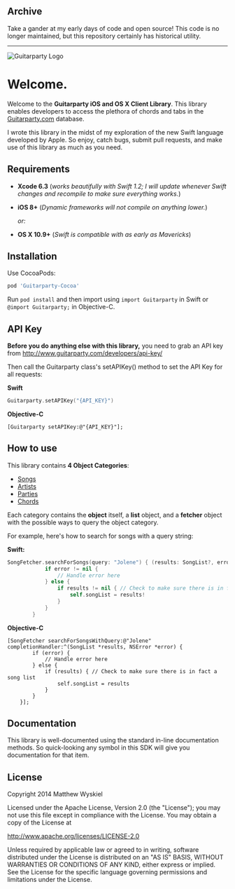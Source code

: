 ## Archive
Take a gander at my early days of code and open source! This code is no longer maintained, but this repository certainly has historical utility.

---

![Guitarparty Logo](http://guitarparty-static-media.s3.amazonaws.com/images/v3/body/logo.6329ffbed64d.png)

# Welcome.
Welcome to the **Guitarparty iOS and OS X Client Library**. This library enables developers to access the plethora of chords and tabs in the [Guitarparty.com](http://www.guitarparty.com) database.

I wrote this library in the midst of my exploration of the new Swift language developed by Apple. So enjoy, catch bugs, submit pull requests, and make use of this library as much as you need.

## Requirements
- **Xcode 6.3** (*works beautifully with Swift 1.2; I will update whenever Swift changes and recompile to make sure everything works.*)


- **iOS 8+** (*Dynamic frameworks will not compile on anything lower.*)

	*or:*
- **OS X 10.9+** (*Swift is compatible with as early as Mavericks*)

## Installation
Use CocoaPods:
```ruby
pod 'Guitarparty-Cocoa'
```

Run `pod install` and then import using `import Guitarparty` in Swift or `@import Guitarparty;` in Objective-C.

## API Key
**Before you do anything else with this library,** you need to grab an API key from http://www.guitarparty.com/developers/api-key/

Then call the Guitarparty class's setAPIKey() method to set the API Key for all requests:

**Swift**

```swift
Guitarparty.setAPIKey("{API_KEY}")
```

**Objective-C**

```obj-c
[Guitarparty setAPIKey:@"{API_KEY}"];
```

## How to use

This library contains **4 Object Categories**:

- [Songs](http://www.guitarparty.com/developers/api-docs/api-resources/songs/)
- [Artists](http://www.guitarparty.com/developers/api-docs/api-resources/artists/)
- [Parties](http://www.guitarparty.com/developers/api-docs/api-resources/parties/)
- [Chords](http://www.guitarparty.com/developers/api-docs/api-resources/chords/)

Each category contains the **object** itself, a **list** object, and a **fetcher** object with the possible ways to query the object category.

For example, here's how to search for songs with a query string:

**Swift:**

```swift
SongFetcher.searchForSongs(query: "Jolene") { (results: SongList?, error: NSError?) in
            if error != nil {
                // Handle error here
            } else {
                if results != nil { // Check to make sure there is in fact a song list
                    self.songList = results!
                }
            }
        }
```

**Objective-C**

```obj-c
[SongFetcher searchForSongsWithQuery:@"Jolene" completionHandler:^(SongList *results, NSError *error) {
        if (error) {
            // Handle error here
        } else {
            if (results) { // Check to make sure there is in fact a song list
                self.songList = results
            }
        }
    }];
```

## Documentation

This library is well-documented using the standard in-line documentation methods. So quick-looking any symbol in this SDK will give you documentation for that item.

## License
Copyright 2014 Matthew Wyskiel

Licensed under the Apache License, Version 2.0 (the "License");
you may not use this file except in compliance with the License.
You may obtain a copy of the License at

http://www.apache.org/licenses/LICENSE-2.0

Unless required by applicable law or agreed to in writing, software
distributed under the License is distributed on an "AS IS" BASIS,
WITHOUT WARRANTIES OR CONDITIONS OF ANY KIND, either express or implied.
See the License for the specific language governing permissions and
limitations under the License.
